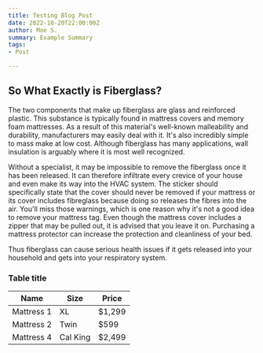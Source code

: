 ```yaml
---
title: Testing Blog Post
date: 2022-10-20T22:00:00Z
author: Moe S.
summary: Example Summary
tags:
- Post

---
```

## So What Exactly is Fiberglass?

The two components that make up fiberglass are glass and reinforced plastic. This substance is typically found in mattress covers and memory foam mattresses. As a result of this material's well-known malleability and durability, manufacturers may easily deal with it. It's also incredibly simple to mass make at low cost. Although fiberglass has many applications, wall insulation is arguably where it is most well recognized.

Without a specialist, it may be impossible to remove the fiberglass once it has been released. It can therefore infiltrate every crevice of your house and even make its way into the HVAC system. The sticker should specifically state that the cover should never be removed if your mattress or its cover includes fibreglass because doing so releases the fibres into the air. You'll miss those warnings, which is one reason why it's not a good idea to remove your mattress tag. Even though the mattress cover includes a zipper that may be pulled out, it is advised that you leave it on. Purchasing a mattress protector can increase the protection and cleanliness of your bed.

Thus fiberglass can cause serious health issues if it gets released into your household and gets into your respiratory system.

### Table title

| Name | Size | Price |
| --- | --- | --- |
| Mattress 1 | XL | $1,299 |
| Mattress 2 | Twin | $599 |
| Mattress 4 | Cal King | $2,499 |